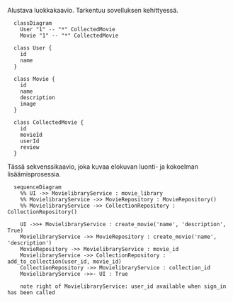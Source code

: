 Alustava luokkakaavio. Tarkentuu sovelluksen kehittyessä.

```mermaid
  classDiagram
    User "1" -- "*" CollectedMovie
    Movie "1" -- "*" CollectedMovie

  class User {
    id
    name
  }

  class Movie {
    id
    name
    description
    image
  }

  class CollectedMovie {
    id
    movieId
    userId
    review
  }
```

Tässä sekvenssikaavio, joka kuvaa elokuvan luonti- ja kokoelman lisäämisprosessia.

```mermaid
  sequenceDiagram
    %% UI ->> MovielibraryService : movie_library
    %% MovielibraryService ->> MovieRepository : MovieRepository()
    %% MovielibraryService ->> CollectionRepository : CollectionRepository()

    UI ->>+ MovielibraryService : create_movie('name', 'description', True)
    MovielibraryService ->> MovieRepository : create_movie('name', 'description')
    MovieRepository ->> MovielibraryService : movie_id
    MovielibraryService ->> CollectionRepository : add_to_collection(user_id, movie_id)
    CollectionRepository ->> MovielibraryService : collection_id
    MovielibraryService ->>- UI : True

    note right of MovielibraryService: user_id available when sign_in has been called
```
